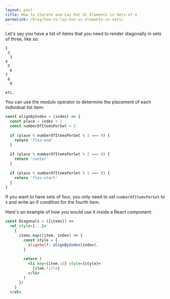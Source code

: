 ```yaml
---
layout: post
title: How to Iterate and Lay Out UI Elements in Sets of X
permalink: /blog/how-to-lay-out-ui-elements-in-sets/
---
```


Let's say you have a list of items that you need to render diagonally in sets
of three, like so:

```
1
 2
  3
4
 5
  6
7
 8
  9

etc.
```

You can use the modulo operator to determine the placement of each individual
list item:

```javascript
const alignByIndex = (index) => {
  const place = index + 1
  const numberOfItemsPerSet = 3
  
  if (place % numberOfItemsPerSet % 3 === 0) {
    return 'flex-end'
  }
  
  if (place % numberOfItemsPerSet % 2 === 0) {
    return 'center'
  }
  
  if (place % numberOfItemsPerSet % 1 === 0) {
    return 'flex-start'
  }
}
```

If you want to have sets of four, you only need to set `numberOfItemsPerSet`
to `4` and write an if condition for the fourth item.

Here's an example of how you would use it inside a React component:

```jsx
const Diagonals = ({items}) =>
  <ul style={...}>
    {
      items.map((item, index) => {
        const style = {
          alignSelf: alignByIndex(index),
        }
      
        return (
          <li key={item.id} style={style}>
            {item.title}
          </li>
        )
      })
    }
  </ul>
```
